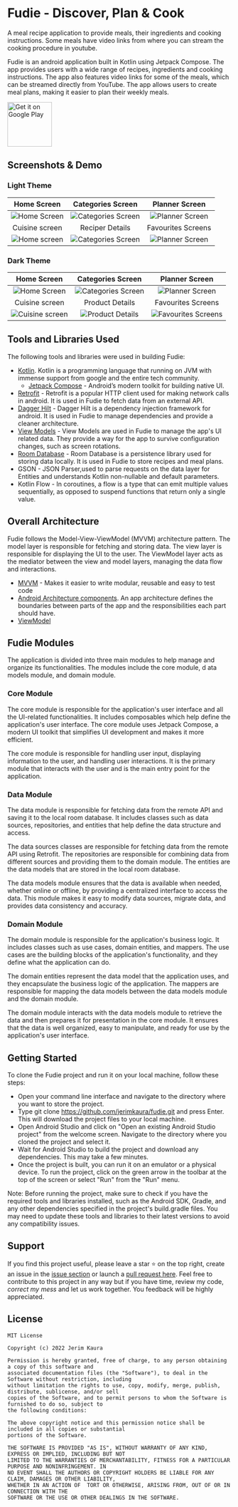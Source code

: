 # Fudie - Discover, Plan & Cook

A meal recipe application to provide meals, their ingredients and cooking instructions. Some meals have video links from where you can stream the 
cooking procedure in youtube.


Fudie is an android application built in Kotlin using Jetpack Compose. The app provides users with a wide range of recipes, ingredients and 
cooking instructions. The app also features video links for some of the meals, which can be streamed directly from YouTube. 
The app allows users to create meal plans, making it easier to plan their weekly meals.

<a href='https://play.google.com/store/apps/details?id=com.fudie.core'><img alt='Get it on Google Play' src='https://play.google.com/intl/en_us/badges/images/generic/en_badge_web_generic.png' height='100px'/></a>

## Screenshots & Demo

### Light Theme

Home Screen           |                    Categories Screen                    |                   Planner  Screen                 |
:-------------------------:|:-----------------------------------------------------:|:------------------------------------------:|
![Home Screen  ](images/lhome-light.png)  |   ![   Categories Screen ](images/categories-light.png)    |     ![Planner  Screen   ](images/planner-light.png)     | 
Cuisine  screen          |                    Reciper Details                   |                 Favourites Screens                 |
![Home screen  ](images/cuisine-light.png)  | ![ Categories Screen  ](images/recipe-details-light.png) | ![Planner  Screen](images/favourites-light.png) | 

### Dark Theme
Home Screen              |                 Categories Screen                    |                   Planner  Screen                     |
:-------------------------:|:------------------------------------------------:|:------------------------------------------:|
![Home Screen](images/homes-dark.png)  |  ![Categories Screen  ](images/categories-dark.png)   |    ![ Planner  Screen ](images/planner-dark.png)    | 
Cuisine  screen        |                 Product Details                  |                Favourites Screens                     |
![Cuisine  screen  ](images/cuisine-dark.png)  | ![Product Details  ](images/recipe-details-dark.png) | ![Favourites Screens ](images/favourites-dark.png) | 


## Tools and Libraries Used

The following tools and libraries were used in building Fudie:
 - [Kotlin](https://kotlinlang.org/). Kotlin is a programming language that running on JVM with immense support from google and the entire tech community.
    - [Jetpack Compose](https://developer.android.com/jetpack/compose) - Android’s modern toolkit for building native UI.
- [Retrofit](https://github.com/square/retrofit) - Retrofit is a popular HTTP client used for making network calls in android. It is used in Fudie to fetch data from an external API.
- [Dagger Hilt](https://dagger.dev/hilt/) - Dagger Hilt is a dependency injection framework for android. It is used in Fudie to manage dependencies and provide 
a cleaner architecture.
- [View Models](https://developer.android.com/topic/libraries/architecture/viewmodel) - View Models are used in Fudie to manage the app's UI related data. They provide a way for the app to survive configuration changes, 
such as screen rotations.
- [Room Database](https://developer.android.com/training/data-storage/room) - Room Database is a persistence library used for storing data locally. It is used in Fudie to store recipes and meal plans.
- GSON - JSON Parser,used to parse requests on the data layer for Entities and understands Kotlin non-nullable and default parameters.
- Kotlin Flow - In coroutines, a flow is a type that can emit multiple values sequentially, as opposed to suspend functions that return only a single value.

## Overall Architecture

Fudie follows the Model-View-ViewModel (MVVM) architecture pattern. The model layer is responsible for fetching and storing data. 
The view layer is responsible for displaying the UI to the user. The ViewModel layer acts as the mediator between the view and model layers, 
managing the data flow and interactions.

 - [MVVM](https://developer.android.com/jetpack/guide?gclid=CjwKCAiAvaGRBhBlEiwAiY-yMLJgFw8dtzM8r78wKMlnykKhTDwh5vx4ZOGqGBbXQ8PEFlYsS_b_oBoCRGoQAvD_BwE&gclsrc=aw.ds)
        - Makes it easier to write modular, reusable and easy to test code
 - [Android Architecture components](https://developer.android.com/topic/libraries/architecture). An app architecture defines the boundaries between parts of the app and the responsibilities each part should have.
 - [ViewModel](https://developer.android.com/topic/libraries/architecture/viewmodel)

## Fudie Modules
The application is divided into three main modules to help manage and organize its functionalities. The modules include the core module, d
ata models module, and domain module.

### Core Module
The core module is responsible for the application's user interface and all the UI-related functionalities. It includes composables which help define 
the application's user interface. The core module uses Jetpack Compose, a modern UI toolkit that simplifies UI development and makes it more efficient.

The core module is responsible for handling user input, displaying information to the user, and handling user interactions. It is the primary module 
that interacts with the user and is the main entry point for the application.

### Data  Module
The data  module is responsible for fetching data from the remote API and saving it to the local room database. It includes classes such as data sources, 
repositories, and entities that help define the data structure and access.

The data sources classes are responsible for fetching data from the remote API using Retrofit. The repositories are responsible for combining data 
from different sources and providing them to the domain module. The entities are the data models that are stored in the local room database.

The data models module ensures that the data is available when needed, whether online or offline, by providing a centralized interface to access the data. 
This module makes it easy to modify data sources, migrate data, and provides data consistency and accuracy.

### Domain Module
The domain module is responsible for the application's business logic. It includes classes such as use cases, domain entities, and mappers. 
The use cases are the building blocks of the application's functionality, and they define what the application can do.

The domain entities represent the data model that the application uses, and they encapsulate the business logic of the application. 
The mappers are responsible for mapping the data models between the data models module and the domain module.

The domain module interacts with the data models module to retrieve the data and then prepares it for presentation in the core module. 
It ensures that the data is well organized, easy to manipulate, and ready for use by the application's user interface.


## Getting Started

To clone the Fudie project and run it on your local machine, follow these steps:

- Open your command line interface and navigate to the directory where you want to store the project.
- Type git clone https://github.com/jerimkaura/fudie.git and press Enter. This will download the project files to your local machine.
- Open Android Studio and click on "Open an existing Android Studio project" from the welcome screen. 
  Navigate to the directory where you cloned the project and select it.
- Wait for Android Studio to build the project and download any dependencies. This may take a few minutes.
- Once the project is built, you can run it on an emulator or a physical device. To run the project, click on the green arrow in the toolbar at the top of the screen or select "Run" from the "Run" menu.

Note: Before running the project, make sure to check if you have the required tools and libraries installed, such as the Android SDK, Gradle, and any other dependencies specified in the project's build.gradle files. You may need to update these tools and libraries to their latest versions to avoid any compatibility issues.

## Support
If you find this project useful, please leave a star ⭐️  on the top right, create an issue in the [issue section](https://github.com/jerimkaura/fudieissues)
or launch a [pull request here](https://github.com/jerimkaura/fudie/pulls). Feel free to contribute to this project in any way but if you have time, review my code, *correct my mess*
and let us work together. You feedback will be highly appreciated.

## License

 ```
 MIT License
 
 Copyright (c) 2022 Jerim Kaura
 
 Permission is hereby granted, free of charge, to any person obtaining a copy of this software and 
 associated documentation files (the "Software"), to deal in the Software without restriction, including 
 without limitation the rights to use, copy, modify, merge, publish, distribute, sublicense, and/or sell 
 copies of the Software, and to permit persons to whom the Software is furnished to do so, subject to 
 the following conditions:
 
 The above copyright notice and this permission notice shall be included in all copies or substantial 
 portions of the Software.
 
 THE SOFTWARE IS PROVIDED "AS IS", WITHOUT WARRANTY OF ANY KIND, EXPRESS OR IMPLIED, INCLUDING BUT NOT 
 LIMITED TO THE WARRANTIES OF MERCHANTABILITY, FITNESS FOR A PARTICULAR PURPOSE AND NONINFRINGEMENT. IN 
 NO EVENT SHALL THE AUTHORS OR COPYRIGHT HOLDERS BE LIABLE FOR ANY CLAIM, DAMAGES OR OTHER LIABILITY, 
 WHETHER IN AN ACTION OF  TORT OR OTHERWISE, ARISING FROM, OUT OF OR IN CONNECTION WITH THE 
 SOFTWARE OR THE USE OR OTHER DEALINGS IN THE SOFTWARE.
 ```
